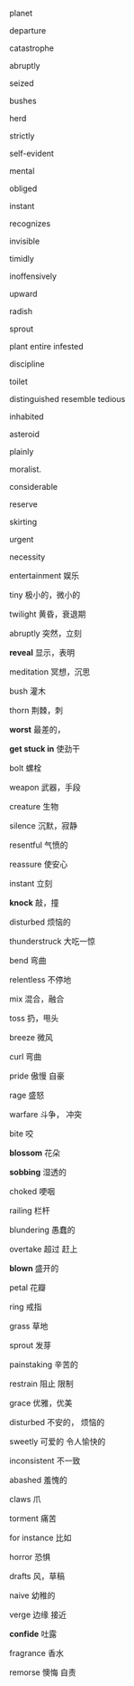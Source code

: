 planet

departure

catastrophe

abruptly

seized

bushes

herd

strictly

self-evident

mental

obliged

instant 

recognizes

invisible

timidly 

inoffensively

upward

radish 

sprout

plant   entire infested  

discipline

toilet 

distinguished  resemble  tedious 

inhabited 

asteroid

plainly

moralist.

considerable 

reserve

skirting 

urgent

necessity

entertainment  娱乐

tiny 极小的，微小的

twilight 黄昏，衰退期 

abruptly 突然，立刻

**reveal** 显示，表明

meditation 冥想，沉思

bush 灌木

thorn 荆棘，刺

**worst** 最差的，

**get stuck in** 使劲干

bolt 螺栓

weapon 武器，手段

creature 生物

silence 沉默，寂静

resentful 气愤的

reassure 使安心

instant 立刻

**knock** 敲，撞

disturbed 烦恼的

thunderstruck 大吃一惊

bend 弯曲

relentless 不停地

mix 混合，融合

toss 扔，甩头

breeze 微风

curl 弯曲

pride 傲慢 自豪

rage 盛怒

warfare 斗争， 冲突

bite 咬

**blossom** 花朵

**sobbing** 湿透的

choked 哽咽

railing 栏杆

blundering 愚蠢的

overtake 超过 赶上

**blown** 盛开的

petal 花瓣

ring 戒指

grass 草地

sprout 发芽

painstaking 辛苦的

restrain 阻止 限制

grace 优雅，优美

disturbed 不安的， 烦恼的

sweetly 可爱的 令人愉快的

inconsistent 不一致

abashed 羞愧的

claws 爪

torment 痛苦

for instance 比如

horror 恐惧

drafts 风，草稿

naive 幼稚的

verge 边缘 接近

**confide** 吐露

fragrance 香水

remorse 懊悔 自责